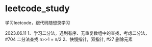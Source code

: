# leetcode_study
学习leetcode，跟代码随想录学习

2023.06.11
1、学习二分法，遇到有序、无重复数组中的查找，考虑二分法，#704 二分法查找
  n>>1 = n/2
2、快慢指针，双指针, #27 删除元素
